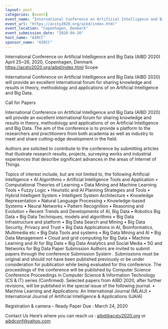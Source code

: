 ```yaml
---
layout: post
categories: [event]
event_name: "International Conference on Artificial Intelligence and Big Data (AIBD 2020)"
event_url: "https://acsty2020.org/aibd/index.html"
event_location: "Copenhagen, Denmark"
event_submission_date: "2020-04-26"
host_name: "AIRCC"
sponsor_name: "AIRCC"
---
```

International Conference on Artificial Intelligence and 
Big Data (AIBD 2020) 
April 25~26, 2020, Copenhagen, Denmark
<https://acsty2020.org/aibd/index.html>
Scope

International Conference on Artificial Intelligence and 
Big Data (AIBD 2020) will provide an excellent 
international forum for sharing knowledge and results in 
theory, methodology and applications of on Artificial 
Intelligence and Big Data.

Call for Papers

International Conference on Artificial Intelligence and 
Big Data (AIBD 2020) will provide an excellent 
international forum for sharing knowledge and results in 
theory, methodology and applications of on Artificial 
Intelligence and Big Data. The aim of the conference is 
to provide a platform to the researchers and 
practitioners from both academia as well as industry to 
meet and share cutting-edge development in the field.

Authors are solicited to contribute to the conference by 
submitting articles that illustrate research results, 
projects, surveying works and industrial experiences that 
describe significant advances in the areas of Internet of 
Things.

Topics of interest include, but are not limited to, the 
following
Artificial Intelligence
•	AI Algorithms
•	Artificial Intelligence Tools and Application
•	Computational Theories of Learning
•	Data Mining and Machine Learning Tools
•	Fuzzy Logic
•	Heuristic and AI Planning Strategies and Tools
•	Hybrid Intelligent System
•	Intelligent System Architecture
•	Knowledge Representation
•	Natural Language Processing
•	Knowledge-based Systems
•	Neural Networks
•	Pattern Recognition
•	Reasoning and Evolution
•	Recent Trends and Developments of AI, Big Data
•	Robotics
Big Data
•	Big Data Techniques, models and algorithms
•	Big Data Infrastructure and platform
•	Big Data Search and Mining
•	Big Data Security, Privacy and Trust
•	Big Data Applications in AI, Bioinformatics, 
Multimedia etc
•	Big Data Tools and systems
•	Big Data Mining and AI
•	Big Data Management
•	Cloud and grid computing for Big Data
•	Machine Learning and AI for Big Data
•	Big Data Analytics and Social Media
•	5G and Networks for Big Data 
Paper Submission 
Authors are invited to submit papers through the 
conference Submission System . Submissions must be 
original and should not have been published previously or 
be under consideration for publication while being 
evaluated for this conference. The proceedings of the 
conference will be published by Computer Science 
Conference Proceedings in Computer Science & Information 
Technology (CS & IT) series (Confirmed).
Selected papers from AIBD 2020, after further revisions, 
will be published in the special issue of the following 
journal.
•	Machine Learning and Applications: An 
International Journal (MLAIJ)
•	International Journal of Artificial Intelligence 
& Applications (IJAIA)


Registration & camera – Ready Paper Due : March 24, 2020

Contact Us 
Here’s where you can reach us : aibd@acsty2020.org or 
aibdconf@yahoo.com

